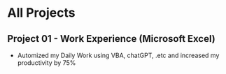 # All Projects

## Project 01 - Work Experience (Microsoft Excel)

  - Automized my Daily Work using VBA, chatGPT, .etc and increased my productivity by 75%
